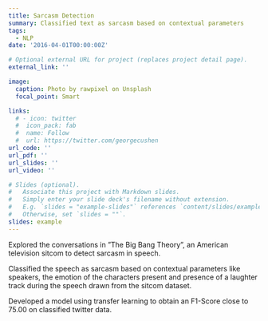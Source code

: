 ```yaml
---
title: Sarcasm Detection
summary: Classified text as sarcasm based on contextual parameters
tags:
  - NLP
date: '2016-04-01T00:00:00Z'

# Optional external URL for project (replaces project detail page).
external_link: ''

image:
  caption: Photo by rawpixel on Unsplash
  focal_point: Smart

links:
  # - icon: twitter
  #  icon_pack: fab
  #  name: Follow
  #  url: https://twitter.com/georgecushen
url_code: ''
url_pdf: ''
url_slides: ''
url_video: ''

# Slides (optional).
#   Associate this project with Markdown slides.
#   Simply enter your slide deck's filename without extension.
#   E.g. `slides = "example-slides"` references `content/slides/example-slides.md`.
#   Otherwise, set `slides = ""`.
slides: example
---
```

Explored the conversations in ”The Big Bang Theory”, an American television sitcom to detect sarcasm in speech.

Classified the speech as sarcasm based on contextual parameters like speakers, the emotion of the characters
present and presence of a laughter track during the speech drawn from the sitcom dataset.

Developed a model using transfer learning to obtain an F1-Score close to 75.00 on classified twitter data.




